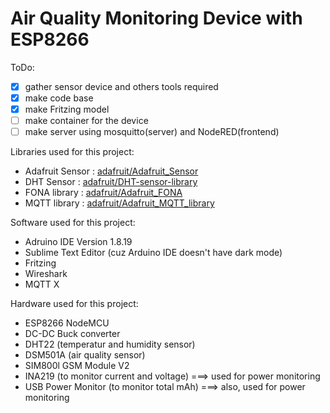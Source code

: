 # Air Quality Monitoring Device with ESP8266

ToDo:
- [x] gather sensor device and others tools required
- [x] make code base
- [x] make Fritzing model
- [ ] make container for the device
- [ ] make server using mosquitto(server) and NodeRED(frontend)

Libraries used for this project:
- Adafruit Sensor 	: [adafruit/Adafruit_Sensor](https://github.com/adafruit/Adafruit_Sensor)
- DHT Sensor 		: [adafruit/DHT-sensor-library](https://github.com/adafruit/DHT-sensor-library)
- FONA library 		: [adafruit/Adafruit_FONA](https://github.com/adafruit/Adafruit_FONA/)
- MQTT library 		: [adafruit/Adafruit_MQTT_library](https://github.com/adafruit/Adafruit_MQTT_Library)

Software used for this project:
- Adruino IDE Version 1.8.19
- Sublime Text Editor (cuz Arduino IDE doesn't have dark mode)
- Fritzing
- Wireshark
- MQTT X 

Hardware used for this project:
- ESP8266 NodeMCU 
- DC-DC Buck converter 
- DHT22 (temperatur and humidity sensor)
- DSM501A (air quality sensor)
- SIM800l GSM Module V2
- INA219 (to monitor current and voltage)  ===> used for power monitoring
- USB Power Monitor (to monitor total mAh) ===> also, used for power monitoring